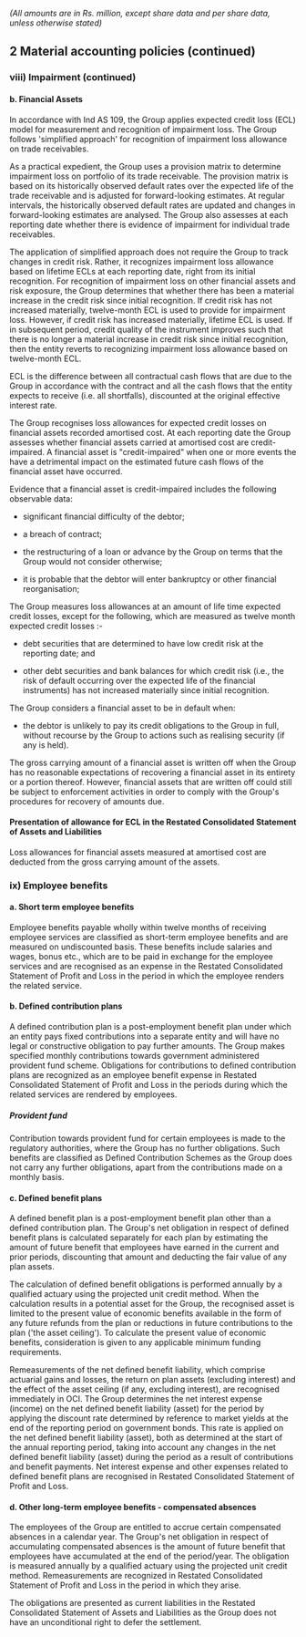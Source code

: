 *(All amounts are in Rs. million, except share data and per share data, unless otherwise stated)*

## 2 Material accounting policies (continued)

### viii) Impairment (continued)

#### b. Financial Assets

In accordance with Ind AS 109, the Group applies expected credit loss (ECL) model for measurement and recognition of impairment loss. The Group follows 'simplified approach' for recognition of impairment loss allowance on trade receivables.

As a practical expedient, the Group uses a provision matrix to determine impairment loss on portfolio of its trade receivable. The provision matrix is based on its historically observed default rates over the expected life of the trade receivable and is adjusted for forward-looking estimates. At regular intervals, the historically observed default rates are updated and changes in forward-looking estimates are analysed. The Group also assesses at each reporting date whether there is evidence of impairment for individual trade receivables.

The application of simplified approach does not require the Group to track changes in credit risk. Rather, it recognizes impairment loss allowance based on lifetime ECLs at each reporting date, right from its initial recognition. For recognition of impairment loss on other financial assets and risk exposure, the Group determines that whether there has been a material increase in the credit risk since initial recognition. If credit risk has not increased materially, twelve-month ECL is used to provide for impairment loss. However, if credit risk has increased materially, lifetime ECL is used. If in subsequent period, credit quality of the instrument improves such that there is no longer a material increase in credit risk since initial recognition, then the entity reverts to recognizing impairment loss allowance based on twelve-month ECL.

ECL is the difference between all contractual cash flows that are due to the Group in accordance with the contract and all the cash flows that the entity expects to receive (i.e. all shortfalls), discounted at the original effective interest rate.

The Group recognises loss allowances for expected credit losses on financial assets recorded amortised cost. At each reporting date the Group assesses whether financial assets carried at amortised cost are credit-impaired. A financial asset is "credit-impaired" when one or more events the have a detrimental impact on the estimated future cash flows of the financial asset have occurred.

Evidence that a financial asset is credit-impaired includes the following observable data:

- significant financial difficulty of the debtor;

- a breach of contract;

- the restructuring of a loan or advance by the Group on terms that the Group would not consider otherwise;

- it is probable that the debtor will enter bankruptcy or other financial reorganisation;

The Group measures loss allowances at an amount of life time expected credit losses, except for the following, which are measured as twelve month expected credit losses :-

- debt securities that are determined to have low credit risk at the reporting date; and

- other debt securities and bank balances for which credit risk (i.e., the risk of default occurring over the expected life of the financial instruments) has not increased materially since initial recognition.

The Group considers a financial asset to be in default when:

- the debtor is unlikely to pay its credit obligations to the Group in full, without recourse by the Group to actions such as realising security (if any is held).

The gross carrying amount of a financial asset is written off when the Group has no reasonable expectations of recovering a financial asset in its entirety or a portion thereof. However, financial assets that are written off could still be subject to enforcement activities in order to comply with the Group's procedures for recovery of amounts due.

#### Presentation of allowance for ECL in the Restated Consolidated Statement of Assets and Liabilities

Loss allowances for financial assets measured at amortised cost are deducted from the gross carrying amount of the assets.

### ix) Employee benefits

#### a. Short term employee benefits

Employee benefits payable wholly within twelve months of receiving employee services are classified as short-term employee benefits and are measured on undiscounted basis. These benefits include salaries and wages, bonus etc., which are to be paid in exchange for the employee services and are recognised as an expense in the Restated Consolidated Statement of Profit and Loss in the period in which the employee renders the related service.

#### b. Defined contribution plans

A defined contribution plan is a post-employment benefit plan under which an entity pays fixed contributions into a separate entity and will have no legal or constructive obligation to pay further amounts. The Group makes specified monthly contributions towards government administered provident fund scheme. Obligations for contributions to defined contribution plans are recognized as an employee benefit expense in Restated Consolidated Statement of Profit and Loss in the periods during which the related services are rendered by employees.

##### *Provident fund*

Contribution towards provident fund for certain employees is made to the regulatory authorities, where the Group has no further obligations. Such benefits are classified as Defined Contribution Schemes as the Group does not carry any further obligations, apart from the contributions made on a monthly basis.

#### c. Defined benefit plans

A defined benefit plan is a post-employment benefit plan other than a defined contribution plan. The Group's net obligation in respect of defined benefit plans is calculated separately for each plan by estimating the amount of future benefit that employees have earned in the current and prior periods, discounting that amount and deducting the fair value of any plan assets.

The calculation of defined benefit obligations is performed annually by a qualified actuary using the projected unit credit method. When the calculation results in a potential asset for the Group, the recognised asset is limited to the present value of economic benefits available in the form of any future refunds from the plan or reductions in future contributions to the plan ('the asset ceiling'). To calculate the present value of economic benefits, consideration is given to any applicable minimum funding requirements.

Remeasurements of the net defined benefit liability, which comprise actuarial gains and losses, the return on plan assets (excluding interest) and the effect of the asset ceiling (if any, excluding interest), are recognised immediately in OCI. The Group determines the net interest expense (income) on the net defined benefit liability (asset) for the period by applying the discount rate determined by reference to market yields at the end of the reporting period on government bonds. This rate is applied on the net defined benefit liability (asset), both as determined at the start of the annual reporting period, taking into account any changes in the net defined benefit liability (asset) during the period as a result of contributions and benefit payments. Net interest expense and other expenses related to defined benefit plans are recognised in Restated Consolidated Statement of Profit and Loss.

#### d. Other long-term employee benefits - compensated absences

The employees of the Group are entitled to accrue certain compensated absences in a calendar year. The Group's net obligation in respect of accumulating compensated absences is the amount of future benefit that employees have accumulated at the end of the period/year. The obligation is measured annually by a qualified actuary using the projected unit credit method. Remeasurements are recognized in Restated Consolidated Statement of Profit and Loss in the period in which they arise.

The obligations are presented as current liabilities in the Restated Consolidated Statement of Assets and Liabilities as the Group does not have an unconditional right to defer the settlement.